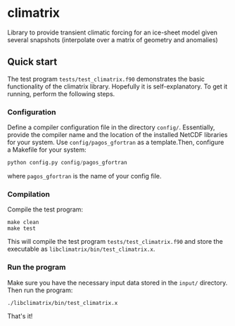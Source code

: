 # climatrix
Library to provide transient climatic forcing for an ice-sheet model given several snapshots (interpolate over a matrix of geometry and anomalies)

## Quick start

The test program `tests/test_climatrix.f90` demonstrates the basic functionality of the climatrix library.
Hopefully it is self-explanatory. To get it running, perform the following steps.

### Configuration

Define a compiler configuration file in the directory `config/`. Essentially, provide the compiler name and the location of the installed NetCDF libraries for your system. Use `config/pagos_gfortran` as a template.Then, configure a Makefile for your system:

```python
python config.py config/pagos_gfortran
```

where `pagos_gfortran` is the name of your config file.

### Compilation

Compile the test program:

```
make clean
make test
```

This will compile the test program `tests/test_climatrix.f90` and store the executable as `libclimatrix/bin/test_climatrix.x`. 

### Run the program

Make sure you have the necessary input data stored in the `input/` directory. Then run the program:

```
./libclimatrix/bin/test_climatrix.x
```

That's it! 
